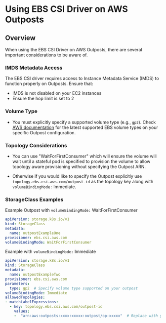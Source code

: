 # Using EBS CSI Driver on AWS Outposts

## Overview

When using the EBS CSI Driver on AWS Outposts, there are several important considerations to be aware of.

### IMDS Metadata Access
The EBS CSI driver requires access to Instance Metadata Service (IMDS) to function properly on Outposts. Ensure that:
- IMDS is not disabled on your EC2 instances
- Ensure the hop limit is set to 2 

### Volume Type 
- You must explicitly specify a supported volume type (e.g., `gp2`). Check [AWS documentation](https://aws.amazon.com/outposts/rack/features/#topic-0) for the latest supported EBS volume types on your specific Outpost configuration.

### Topology Considerations

- You can use "WaitForFirstConsumer" which will ensure the volume will wait until a stateful pod is specified to 
provision the volume to allow topology aware provisioning without specifying the Outpost ARN. 

- Otherwise if you would like to specify the Outpost explicitly use `topology.ebs.csi.aws.com/outpost-id` as the topology key along with  `volumeBindingMode:` Immediate.

### StorageClass Examples
Example Outpost with `volumeBindingMode:` WaitForFirstConsumer

```yaml
apiVersion: storage.k8s.io/v1
kind: StorageClass
metadata:
  name: outpostExampleOne
provisioner: ebs.csi.aws.com
volumeBindingMode: WaitForFirstConsumer
```

Example with `volumeBindingMode:` Immediate

```yaml
apiVersion: storage.k8s.io/v1
kind: StorageClass
metadata:
  name: outpostExampleTwo
provisioner: ebs.csi.aws.com
parameters:
  type: gp2  # Specify volume type supported on your outpost
volumeBindingMode: Immediate
allowedTopologies:
- matchLabelExpressions:
  - key: topology.ebs.csi.aws.com/outpost-id
    values:
    -  "arn:aws:outposts:xxxx:xxxxx:outpost/op-xxxxx"  # Replace with your Outpost ARN
```

